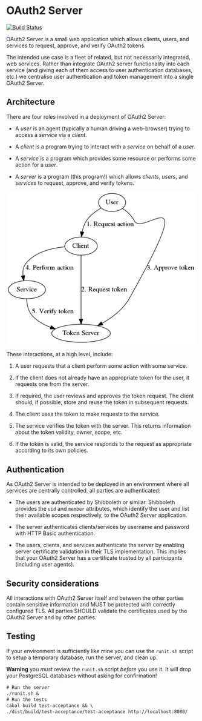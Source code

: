 OAuth2 Server
=============

[![Build Status](https://travis-ci.org/anchor/oauth2-server.svg?branch=master)](https://travis-ci.org/anchor/oauth2-server)

OAuth2 Server is a small web application which allows clients, users, and
services to request, approve, and verify OAuth2 tokens.

The intended use case is a fleet of related, but not necessarily integrated,
web services. Rather than integrate OAuth2 server functionality into each
service (and giving each of them access to user authentication databases, etc.)
we centralise user authentication and token management into a single OAuth2
Server.

Architecture
------------

There are four roles involved in a deployment of OAuth2 Server:

- A *user* is an agent (typically a human driving a web-browser) trying to
access a *service* via a *client*.

- A *client* is a program trying to interact with a *service* on behalf of
a *user*.

- A *service* is a program which provides some resource or performs some action
for a *user*.

- A *server* is a program (this program!) which allows *clients*, *users*, and
*services* to request, approve, and verify tokens.

![Interactions between components][diagram:interactions]

These interactions, at a high level, include:

1. A user requests that a client perform some action with some service.

2. If the client does not already have an appropriate token for the user, it
requests one from the server.

3. If required, the user reviews and approves the token request. The client
should, if possible, store and reuse the token in subsequent requests.

4. The client uses the token to make requests to the service.

5. The service verifies the token with the server. This returns information
about the token validity, owner, scope, etc.

6. If the token is valid, the service responds to the request as appropriate
according to its own policies.

Authentication
--------------

As OAuth2 Server is intended to be deployed in an environment where all
services are centrally controlled, all parties are authenticated:

- The users are authenticated by Shibboleth or similar. Shibboleth provides the
`uid` and `member` attributes, which identify the user and list their available
scopes respectively, to the OAuth2 Server application.

- The server authenticates clients/services by username and password with HTTP
Basic authentication.

- The users, clients, and services authenticate the server by enabling server
certificate validation in their TLS implementation. This implies that your
OAuth2 Server has a certificate trusted by all participants (including user
agents).

Security considerations
-----------------------

All interactions with OAuth2 Server itself and between the other parties
contain sensitive information and MUST be protected with correctly configured
TLS. All parties SHOULD validate the certificates used by the OAuth2 Server and
by other parties.

Testing
-------

If your environment is sufficiently like mine you can use the `runit.sh`
script to setup a temporary database, run the server, and clean up.

**Warning** you *must* review the `runit.sh` script *before* you use it. It
will drop your PostgreSQL databases without asking for confirmation!

````{bash}
# Run the server
./runit.sh &
# Run the tests
cabal build test-acceptance && \
./dist/build/test-acceptance/test-acceptance http://localhost:8080/
````

[diagram:interactions]: https://raw.githubusercontent.com/anchor/oauth2-server/master/docs/architecture.png
